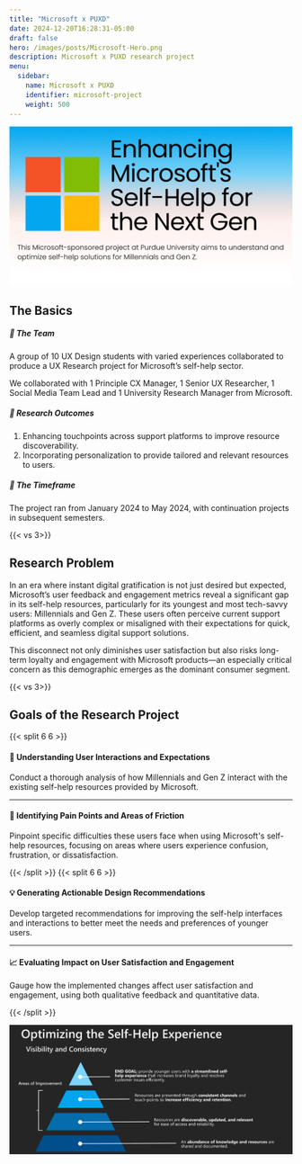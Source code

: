 ```yaml
---
title: "Microsoft x PUXD"
date: 2024-12-20T16:28:31-05:00
draft: false
hero: /images/posts/Microsoft-Hero.png
description: Microsoft x PUXD research project 
menu:
  sidebar:
    name: Microsoft x PUXD
    identifier: microsoft-project
    weight: 500
---
```


![Microsoft x PUXD Project Header](/images/posts/Microsoft-PUXD-Project-Header.png)

## The Basics
##### 🤝 The Team

A group of 10 UX Design students with varied experiences  collaborated to produce a UX Research project for Microsoft’s self-help sector.

We collaborated with 1 Principle CX Manager, 1 Senior UX Researcher, 1 Social Media Team Lead and 1 University Research Manager from Microsoft.

##### 🚀 Research Outcomes
1. Enhancing touchpoints across support platforms to improve resource discoverability.
2. Incorporating personalization to provide tailored and relevant resources to users.

##### 📅 The Timeframe
The project ran from January 2024 to May 2024, with continuation projects in subsequent semesters.

{{< vs 3>}}
## Research Problem
In an era where instant digital gratification is not just desired but expected, Microsoft’s user feedback and engagement metrics reveal a significant gap in its self-help resources, particularly for its youngest and most tech-savvy users: Millennials and Gen Z. These users often perceive current support platforms as overly complex or misaligned with their expectations for quick, efficient, and seamless digital support solutions.

This disconnect not only diminishes user satisfaction but also risks long-term loyalty and engagement with Microsoft products—an especially critical concern as this demographic emerges as the dominant consumer segment.

{{< vs 3>}}
## Goals of the Research Project
{{< split 6 6 >}}

#### 🤔 Understanding User Interactions and Expectations
Conduct a thorough analysis of how Millennials and Gen Z interact with the existing self-help resources provided by Microsoft.

---

#### 🎯 Identifying Pain Points and Areas of Friction
Pinpoint specific difficulties these users face when using Microsoft's self-help resources, focusing on areas where users experience confusion, frustration, or dissatisfaction.

{{< /split >}}
{{< split 6 6 >}}

#### 💡 Generating Actionable Design Recommendations
Develop targeted recommendations for improving the self-help interfaces and interactions to better meet the needs and preferences of younger users.

---

#### 📈 Evaluating Impact on User Satisfaction and Engagement
Gauge how the implemented changes affect user satisfaction and engagement, using both qualitative feedback and quantitative data.

{{< /split >}}

![Optimizing Self-Help](/images/posts/Microsoft-Optimizing-Self-Help.png)